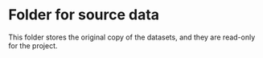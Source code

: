 # Folder for source data

This folder stores the original copy of the datasets, and they are read-only for the project.
